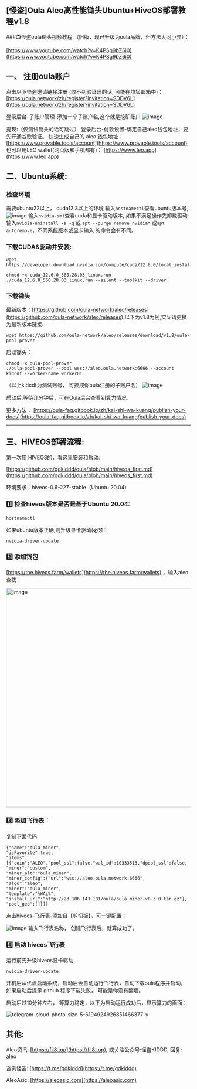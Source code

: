 
## [怪盗]Oula Aleo高性能锄头Ubuntu+HiveOS部署教程v1.8

###📺怪盗oula锄头视频教程
（旧版，现已升级为oula品牌，但方法大同小异）： 

[https://www.youtube.com/watch?v=K4PSg9bZ6i0](https://www.youtube.com/watch?v=K4PSg9bZ6i0)


## 一、 注册oula账户

点击以下怪盗邀请链接注册 (收不到验证码的话, 可能在垃圾邮箱中)：
[https://oula.network/zh/register?invitation=SDDV6L](https://oula.network/zh/register?invitation=SDDV6L)

登录后台-子账户管理-添加一个子账户名,这个就是挖矿账户
![image](https://github.com/user-attachments/assets/5f1779c8-a7e3-4c8a-bae3-5f41ba87578d)

提现:（仅测试锄头的话可跳过）
登录后台-付款设置-绑定自己aleo钱包地址，要先开通谷歌验证。
快速生成自己的 aleo 钱包地址：[https://www.provable.tools/account](https://www.provable.tools/account)
也可以用LEO wallet(网页版和手机都有)： [https://www.leo.app](https://www.leo.app)



## 二、Ubuntu系统:
### 检查环境
需要ubuntu22以上， cuda12.3以上的环境
输⼊```hostnamectl```查看ubuntu版本号,
![image](https://github.com/user-attachments/assets/5ad08c15-3844-4fd7-b46c-35db1c332929)
输入```nvidia-smi```查看cuda和显卡驱动版本,
如果不满⾜操作先卸载驱动:
输⼊```nvidia-uninstall -s -q``` 或 ```apt --purge remove nvidia*``` 或```apt autoremove```，不同系统版本或显卡输⼊
的命令会有不同。
### 下载CUDA&驱动并安装:
```
wget https://developer.download.nvidia.com/compute/cuda/12.6.0/local_installers/cuda_12.6.0_560.28.03_linux.run
```
```
chmod +x cuda_12.6.0_560.28.03_linux.run
./cuda_12.6.0_560.28.03_linux.run --silent --toolkit --driver
```

### 下载锄头
最新版本：[https://github.com/oula-network/aleo/releases](https://github.com/oula-network/aleo/releases)
以下为v1.8为例,实际请更换为最新版本链接:
```
wget https://github.com/oula-network/aleo/releases/download/v1.8/oula-pool-prover
```
启动锄头：
```
chmod +x oula-pool-prover
./oula-pool-prover --pool wss://aleo.oula.network:6666 --account kidcdf --worker-name worker01
```
（以上kidcdf为测试账号， 可换成你oula注册的子账户名）
![image](https://github.com/user-attachments/assets/9d1aeb8b-0421-429e-be4f-cf4f70e73f66)

启动后,等待⼏分钟后，可在Oula后台查看到算⼒情况.

更多方法：
[https://oula-faq.gitbook.io/zh/kai-shi-wa-kuang/publish-your-docs](https://oula-faq.gitbook.io/zh/kai-shi-wa-kuang/publish-your-docs)

**********************************************************************************************************************************

## 三、HIVEOS部署流程:
第一次用 HIVEOS的，看这里安装和启动:

[https://github.com/gdkiddd/oula/blob/main/hiveos_first.md](https://github.com/gdkiddd/oula/blob/main/hiveos_first.md)

环境要求：hiveos-0.6-227-stable（Ubuntu 20.04）

### 1️⃣ 检查hiveos版本是否是基于Ubuntu 20.04:
```
hostnamectl
```

如果ubuntu版本正确,则升级显卡驱动(必须!)
```
nvidia-driver-update
```

### 2️⃣ 添加钱包
[https://the.hiveos.farm/wallets](https://the.hiveos.farm/wallets) ，输入aleo查找：

<img width="598" alt="image" src="https://github.com/user-attachments/assets/de7f1a51-fb24-40fa-9447-8b030636a4be">

### 3️⃣ 添加飞行表：
复制下面代码
```
{"name":"oula_miner",
"isFavorite":true,
"items":[{"coin":"ALEO","pool_ssl":false,"wal_id":10333513,"dpool_ssl":false,
"miner":"custom",
"miner_alt":"oula_miner",
"miner_config":{"url":"wss://aleo.oula.network:6666",
"algo":"aleo",
"miner":"oula_miner",
"template":"%WAL%",
"install_url":"http://23.106.143.181/oula/oula_miner-v0.3.0.tar.gz"},
"pool_geo":[]}]}
```
点击hiveos-飞行表-添加自【剪切板】，可一键配置：

![image](https://github.com/user-attachments/assets/7cc98dfb-3236-4172-9dfc-2718713dda63)
输入飞行表名称， 创建飞行表后，就算成功了。

### 4️⃣ 启动 hiveos飞行表

运行前先升级hiveos显卡驱动
```
nvidia-driver-update
```
开机后从优盘启动系统，启动后会自动运行飞行表，自动下载oula程序并启动，
如果启动后提示 github 程序下载失败， 可能是你没有翻墙。

启动后过10分钟左右， 等算力稳定，以下为启动运行成功后，显示算力的画面：

![telegram-cloud-photo-size-5-6194924926851466377-y](https://github.com/user-attachments/assets/758270a2-11d5-47b1-90d9-edddc5a0dc04)

## 其他:
Aleo资讯: [https://fil8.top](https://fil8.top), 或关注公众号:怪盗KIDDD, 回复: aleo

咨询怪盗:  [https://t.me/gdkiddd](https://t.me/gdkiddd)

AleoAsic: [https://aleoasic.com](https://aleoasic.com)
